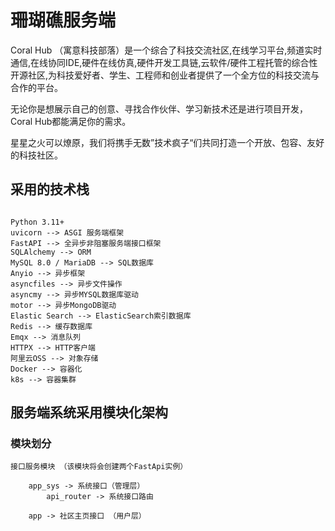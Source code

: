 # 珊瑚礁服务端
Coral Hub （寓意科技部落）是一个综合了科技交流社区,在线学习平台,频道实时通信,在线协同IDE,硬件在线仿真,硬件开发工具链,云软件/硬件工程托管的综合性开源社区,为科技爱好者、学生、工程师和创业者提供了一个全方位的科技交流与合作的平台。

无论你是想展示自己的创意、寻找合作伙伴、学习新技术还是进行项目开发，Coral Hub都能满足你的需求。

星星之火可以燎原，我们将携手无数”技术疯子“们共同打造一个开放、包容、友好的科技社区。



## 采用的技术栈
```

Python 3.11+
uvicorn --> ASGI 服务端框架
FastAPI --> 全异步非阻塞服务端接口框架
SQLAlchemy --> ORM
MySQL 8.0 / MariaDB --> SQL数据库
Anyio --> 异步框架
asyncfiles --> 异步文件操作
asyncmy --> 异步MYSQL数据库驱动
motor --> 异步MongoDB驱动
Elastic Search --> ElasticSearch索引数据库
Redis --> 缓存数据库
Emqx --> 消息队列
HTTPX --> HTTP客户端
阿里云OSS --> 对象存储
Docker --> 容器化
k8s --> 容器集群
```

## 服务端系统采用模块化架构

### 模块划分

```
接口服务模块 （该模块将会创建两个FastApi实例）

    app_sys -> 系统接口（管理层）
        api_router -> 系统接口路由
        
    app -> 社区主页接口 （用户层）

```

